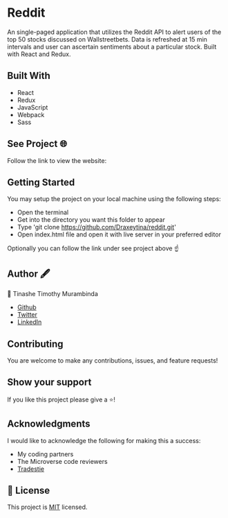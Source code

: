 # Reddit
An single-paged application that utilizes the Reddit API to alert users of the top 50 stocks discussed on Wallstreetbets. Data is refreshed at 15 min intervals and user can ascertain sentiments about a particular stock. Built with React and Redux.
## Built With
- React
- Redux
- JavaScript
- Webpack
- Sass

## See Project 🌐
Follow the link to view the website:

## Getting Started
You may setup the project on your local machine using the following steps:

- Open the terminal
- Get into the directory you want this folder to appear
- Type 'git clone https://github.com/Draxeytina/reddit.git'
- Open index.html file and open it with live server in your preferred editor

Optionally you can follow the link under see project above ☝️

## Author 🖋️
👤 Tinashe Timothy Murambinda
* <a href="https://github.com/Draxeytina/">Github</a>
* <a href="https://twitter.com/tinamura2">Twitter</a>
* <a href="https://www.linkedin.com/in/timothy-tinashe-murambinda/">LinkedIn</a>

## Contributing
You are welcome to make any contributions, issues, and feature requests!

## Show your support
If you like this project please give a ⭐️!

## Acknowledgments
I would like to acknowledge the following for making this a success:
- My coding partners
- The Microverse code reviewers
- <a href="https://tradestie.com/apps/reddit/api/">Tradestie</a>

## 📝 License

This project is [MIT](https://github.com/Draxeytina/reddit/MIT.md) licensed.
